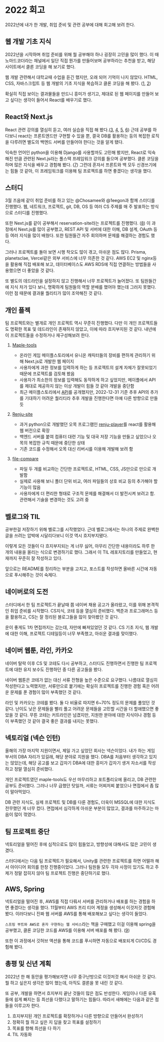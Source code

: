 # 2022 회고

2022년에 내가 한 개발, 취업 준비 및 관련 공부에 대해 회고해 보려 한다.

## 웹 개발 기초 지식

2022년을 시작하며 취업 준비를 위해 뭘 공부해야 하나 굉장히 고민을 많이 했다. 이 때 노마드코더라는 채널에서 일단 직접 뭔가를 만들어보며 공부하라는 추천을 받고, 해당 사이트에서 클론 코딩을 해 보기로 했다.

웹 개발 관련해서 대학교때 수업을 듣긴 했지만, 오래 되어 기억이 나지 않았다. HTML, CSS, 자바스크립트 등 웹 개발의 기초 지식을 복습하고 클론 코딩을 해 봤다. ([1](https://github.com/sinclairr08/clone-kakao-html-css), [2](https://github.com/sinclairr08/clone-momentum-js))

확실히 직접 보이는 결과물들을 만드니 흥미가 생기고, 제대로 된 웹 페이지를 만들어 보고 싶다는 생각이 들어서 React를 배우기로 했다.

## React와 Next.js

React 관련 강의를 열심히 듣고, 여러 실습을 직접 해 봤다.([3](https://github.com/sinclairr08/clone-trello-react), [4](https://github.com/sinclairr08/clone-todolist-react), [5](https://github.com/sinclairr08/clone-netflix-react), [6](https://github.com/sinclairr08/clone-coinapp-react)) 근데 공부를 하다보니 react는 프론트엔드만 구현할 수 있을 뿐, 결국 DB를 활용하는 등의 복잡한 로직을 다루려면 별도의 백엔드 서버를 만들어야 한다는 것을 알게 됐다.

익숙한 언어인 python을 이용해 Django를 사용할까도 고민해 봤지만, React로 익숙해진 만큼 관련된 Next.js라는 풀스택 프레임워크 강의를 들으며 공부했다. 클론 코딩을 하며 많은 지식을 배우고 경험해 봤다. ([7](https://github.com/sinclairr08/clone-carrot-next)) 그런데 혼자서 프론트와 백 모두 신경쓰기에는 힘들 것 같아, 이 프레임워크를 이용해 팀 프로젝트를 하면 좋겠다는 생각을 했다.

## 스터디

3월 즈음에 같이 취업 준비를 하고 있는 @Chosamee와 @1eegon과 함께 스터디를 진행했다. 웹, 네트워크, 프로젝트, git, DB, OS 등 여러 CS 주제를 매 주 발표하는 방식으로 스터디를 진행했다.

또한 Next.js를 같이 공부해서 reservation-site라는 프로젝트를 진행했다. ([8](https://github.com/2022-Job-Study/reservation-site)) 이 과정에서 Next.js를 많이 공부했고, REST API 및 서버에 대한 이해, DB 설계, OAuth 등등 여러 지식을 많이 배웠다. 또한 팀원들간 자주 회의하며 문제를 해결하는 경험도 했다.

그러나 프로젝트를 돌아 보면 시행 착오도 많이 겪고, 아쉬운 점도 많다. Prisma, planetsclae, Vercel같은 외부 서비스에 너무 의존한 것 같다. AWS EC2 및 nginx등을 활용해 직접 배포해 보고, 데이터베이스도 AWS RDS에 직접 연결하는 방법들을 사용했으면 더 좋았을 것 같다.

또 별도의 데드라인을 설정하지 않고 진행해서 너무 프로젝트가 늘어졌다. 또 팀원들간에 지식 차가 있다 보니, 명확하게 팀원들의 역할 분배를 했어야 했는데 그러지 못했다. 이런 점 때문에 결과물 퀄리티가 많이 조악해진 것 같다.

## 개인 플젝

팀 프로젝트와는 별개로 개인 프로젝트 역시 꾸준히 진행했다. 다만 이 개인 프로젝트들도 명확한 목표 및 데드라인이 존재하지 않았고, 이에 따라 흐지부지된 것 같다. 내년에 이 프로젝트들을 수정하거나 재구성해보려 한다.

1. [Maple-tools](https://github.com/sinclairr08/maple-tools)

   - 온라인 게임 메이플스토리에서 유니온 캐릭터들의 장비를 편하게 관리하기 위해 Next.js로 개발한 웹 페이지
   - 사용자에게 과한 정보를 입력하게 하는 등 프로젝트의 설계 자체가 잘못되었기 때문에 프로젝트를 검토해 봤음
   - 사용자가 최소한의 정보를 입력해도 동작하게 하고 싶었지만, 메이플에서 API를 제대로 제공하지 않는 이상 개발이 힘들 것 같아 개발을 중단함
   - 최근 메이플스토리에서 [API](https://developers.nexon.com/Maplestory)를 공개했지만, 2022-12-31 기준 추후 API의 추가를 기대하기 어려운 퀄리티라 추후 개발을 진행한다면 아예 다른 방향으로 만들 듯

2. [Renju-site](https://github.com/sinclairr08/renju-site)

   - 과거 python으로 개발했던 오목 프로그램인 [renju-player](https://github.com/sinclairr08/renju-player)를 react를 활용해 웹 버전으로 확장
   - 백엔드 서버를 붙여 컴퓨터 대련 기능 및 대국 저장 기능을 만들고 싶었으나 오목의 복잡한 규칙 때문에 중단한 상태
   - 기존 코드를 수정해서 오목 대신 리버시를 이용해 개발해 보려 함

3. [file-compare](https://github.com/sinclairr08/file-compare)
   - 파일 두 개를 비교하는 간단한 프로젝트로, HTML, CSS, JS만으로 만으로 개발함
   - 실제로 사용해 보니 폴더 단위 비교, 여러 파일들의 상호 비교 등의 추가해야 할 기능이 많음
   - 사용자에게 더 편리한 형태로 구조적 문제를 해결해서 더 발전시켜 보려고 함. 관련해서 기술을 변경하는 것도 고려 중

## 벨로그와 TIL

공부한걸 저장하기 위해 벨로그를 시작했었다. 근데 벨로그에서는 하나의 주제로 완벽한 글을 쓰려는 압박에 시달리다보니 이것 역시 흐지부지됐다.

이렇게 모든 것들이 다 흐지부지되는 게 너무 싫어, 아무리 간단한 내용이라도 하루 한 개의 내용을 올리는 식으로 변경하기로 했다. 그래서 이 TIL 레포지토리를 만들었고, 현재까지 꾸준히 잘 작성하고 있다.

앞으로는 README를 정리하는 부분을 고치고, 포스트를 작성하면 올바른 시간에 자동으로 푸시해주는 것이 숙제다.

## 네이버로의 도전

스터디에서 한 팀 프로젝트가 끝날때 쯤 네이버 채용 공고가 올라왔고, 이를 위해 본격적인 취업 준비를 시작했다. CS지식, 코테 등을 열심히 준비했다. 백준과 프로그래머스 등을 활용하고, CS는 잘 정리된 블로그들을 많이 찾아봤던 것 같다.

운이 좋게도 1차 면접까지는 갔는데, 자만에 빠져있었던 것 같다. CS 기초 지식, 웹 개발에 대한 이해, 프로젝트 디테일등이 너무 부족했고, 아쉬운 결과를 맞이했다.

## 네이버 웹툰, 라인, 카카오

네이버 탈락 이후 CS 및 코테도 다시 공부하고, 스터디도 진행하면서 진행한 팀 프로젝트에 대한 유지 보수도 진행하던 중 다른 공고들을 봤다.

네이버 웹툰은 코테가 없는 대신 서류 전형을 높은 수준으로 요구했다. 나름대로 열심히 작성한다고 노력했지만, 서류만으로 붙기에는 확실히 프로젝트를 진행한 경험 혹은 어려운 문제를 푼 경험이 많이 부족했던 것 같다.

라인 및 카카오는 코테를 봤다. 둘 다 비율로 따지면 6~70% 정도의 문제를 풀었던 것 같다. 난이도 낮은 문제들을 빨리 풀고 어려운 문제들을 고민할 시간을 더 할애했으면 좋았을 것 같다. 무튼 코테는 커트라인은 넘겼지만, 지원한 분야에 대한 지식이나 경험 등이 부족했던 것 같아 결국 좋은 결과를 내지는 못했다.

## 넥토리얼 (넥슨 인턴)

올해의 가장 마지막 지원이면서, 제일 가고 싶었던 회사는 넥슨이었다. 내가 하는 게임 부서의 DBA 자리가 있길래, 해당 분야로 지원을 했다. DBA를 처음부터 생각하고 있지는 않았는데, 해당 공고를 보고 갑자기 DBA에 대한 흥미가 갑자기 생겨 자소서를 작성하고 정말 열심히 준비했다.

개인 프로젝트였던 maple-tools도 우선 마무리하고 포트폴리오에 올리고, DB 관련한 공부도 준비했다. 그러나 너무 급했던 탓일까, 서류는 어찌저찌 붙었으나 면접에서 좀 많이 말아먹었다.

DB 관련 지식도, 실제 프로젝트 및 DB를 다룬 경험도, 더욱이 MSSQL에 대한 지식도 전무했던 게 너무 컸다. 면접에서 심각하게 아쉬운 부분이 많았고, 결과를 마주하고는 마음이 많이 꺾였다.

## 팀 프로젝트 중단

넥토리얼을 떨어진 후에 심적으로도 많이 힘들었고, 방향성에 대해서도 많은 고민이 생겼다.

스터디에서는 다음 팀 프로젝트가 필요해서, Unity를 관련한 프로젝트를 하면 어떨까 해서 아이디어 회의를 한창 진행중이었다. 그러나 팀원들 모두 각자 사정이 있기도 하고 주제가 정말 잡히지 않아 팀 프로젝트 진행은 중단하기로 했다.

## AWS, Spring

넥토리얼을 떨어진 후, AWS를 직접 다뤄서 서버를 관리하거나 배포를 하는 경험을 하면 좋겠다는 생각을 했다. 11월부터 AWS 프리 티어 계정을 생성해서 이것저것 경험해 봤다. 이러다보니 진짜 웹 서버를 AWS를 통해 배포해보고 싶다는 생각이 들었다.

`스프링 부트와 AWS로 혼자 구현하는 웹 서비스`라는 책을 구매했고 이걸 이용해 spring을 공부했고, 클론 코딩한 코드를 AWS를 이용해 서버 배포를 해 봤다. ([9](https://github.com/sinclairr08/clone-spirngboot-aws))

또한 이 과정에서 깃허브 액션을 통해 코드를 푸시하면 자동으로 배포되게 CI/CD도 경험해 봤다.

## 총평 및 신년 계획

2022년 한 해 동안을 평가해보자면 너무 중구난방으로 이것저것 해서 아쉬운 것 같다. 뭘 하고 싶은지 생각은 많이 했는데, 아직도 결론을 못 내린 것 같다.

또 공부, 개발을 하면서 흐지부지 끝난 것들이 많은 점도 반성한다. 게임이나 다른 유혹들에 쉽게 빠지는 등 최선을 다했다고 말하기는 힘들다. 따라서 새해에는 다음과 같은 점들을 이루고자 한다.

1. 흐지부지된 개인 프로젝트를 확장하거나 다른 방향으로 만들어서 완성하기
2. 정확히 뭘 하고 싶은 지 답을 찾고 목표를 설정하기
3. 목표를 향해 최선을 다 하기
4. TIL 자동화
